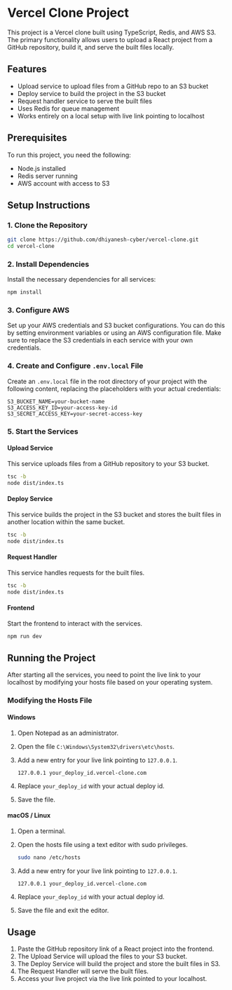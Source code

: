 # Vercel Clone Project

This project is a Vercel clone built using TypeScript, Redis, and AWS S3. The primary functionality allows users to upload a React project from a GitHub repository, build it, and serve the built files locally.

## Features

- Upload service to upload files from a GitHub repo to an S3 bucket
- Deploy service to build the project in the S3 bucket
- Request handler service to serve the built files
- Uses Redis for queue management
- Works entirely on a local setup with live link pointing to localhost

## Prerequisites

To run this project, you need the following:

- Node.js installed
- Redis server running
- AWS account with access to S3

## Setup Instructions

### 1. Clone the Repository

```bash
git clone https://github.com/dhiyanesh-cyber/vercel-clone.git
cd vercel-clone
```

### 2. Install Dependencies

Install the necessary dependencies for all services:

```sh
npm install
```

### 3. Configure AWS

Set up your AWS credentials and S3 bucket configurations. You can do this by setting environment variables or using an AWS configuration file. Make sure to replace the S3 credentials in each service with your own credentials.

### 4. Create and Configure `.env.local` File

Create an `.env.local` file in the root directory of your project with the following content, replacing the placeholders with your actual credentials:

```plaintext
S3_BUCKET_NAME=your-bucket-name
S3_ACCESS_KEY_ID=your-access-key-id
S3_SECRET_ACCESS_KEY=your-secret-access-key
```

### 5. Start the Services

#### Upload Service

This service uploads files from a GitHub repository to your S3 bucket.

```sh
tsc -b
node dist/index.ts
```

#### Deploy Service

This service builds the project in the S3 bucket and stores the built files in another location within the same bucket.

```sh
tsc -b
node dist/index.ts
```

#### Request Handler

This service handles requests for the built files.

```sh
tsc -b
node dist/index.ts
```

#### Frontend

Start the frontend to interact with the services.

```sh
npm run dev
```

## Running the Project

After starting all the services, you need to point the live link to your localhost by modifying your hosts file based on your operating system.

### Modifying the Hosts File

#### Windows

1. Open Notepad as an administrator.
2. Open the file `C:\Windows\System32\drivers\etc\hosts`.
3. Add a new entry for your live link pointing to `127.0.0.1`.

   ```plaintext
   127.0.0.1 your_deploy_id.vercel-clone.com
   ```

4. Replace `your_deploy_id` with your actual deploy id.
5. Save the file.

#### macOS / Linux

1. Open a terminal.
2. Open the hosts file using a text editor with sudo privileges.

   ```sh
   sudo nano /etc/hosts
   ```

3. Add a new entry for your live link pointing to `127.0.0.1`.

   ```plaintext
   127.0.0.1 your_deploy_id.vercel-clone.com
   ```

4. Replace `your_deploy_id` with your actual deploy id.
5. Save the file and exit the editor.

## Usage

1. Paste the GitHub repository link of a React project into the frontend.
2. The Upload Service will upload the files to your S3 bucket.
3. The Deploy Service will build the project and store the built files in S3.
4. The Request Handler will serve the built files.
5. Access your live project via the live link pointed to your localhost.

